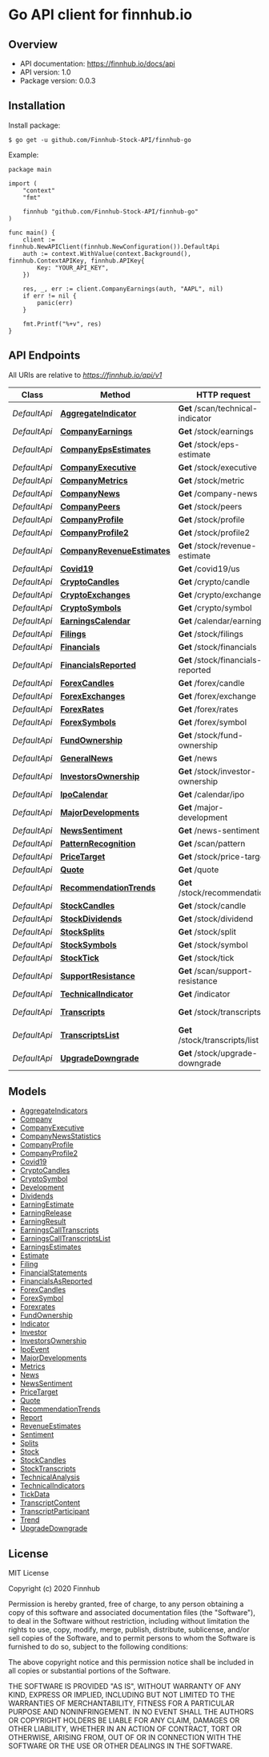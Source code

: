 # Go API client for finnhub.io

## Overview
- API documentation: https://finnhub.io/docs/api
- API version: 1.0
- Package version: 0.0.3

## Installation

Install package:

```shell
$ go get -u github.com/Finnhub-Stock-API/finnhub-go
```

Example:

```golang
package main

import (
	"context"
	"fmt"

	finnhub "github.com/Finnhub-Stock-API/finnhub-go"
)

func main() {
	client := finnhub.NewAPIClient(finnhub.NewConfiguration()).DefaultApi
	auth := context.WithValue(context.Background(), finnhub.ContextAPIKey, finnhub.APIKey{
		Key: "YOUR_API_KEY",
	})

	res, _, err := client.CompanyEarnings(auth, "AAPL", nil)
	if err != nil {
		panic(err)
	}

	fmt.Printf("%+v", res)
}
```


## API Endpoints

All URIs are relative to *https://finnhub.io/api/v1*

Class | Method | HTTP request | Description
------------ | ------------- | ------------- | -------------
*DefaultApi* | [**AggregateIndicator**](docs/DefaultApi.md#aggregateindicator) | **Get** /scan/technical-indicator | Aggregate Indicators
*DefaultApi* | [**CompanyEarnings**](docs/DefaultApi.md#companyearnings) | **Get** /stock/earnings | Earnings Surprises
*DefaultApi* | [**CompanyEpsEstimates**](docs/DefaultApi.md#companyepsestimates) | **Get** /stock/eps-estimate | Earnings Estimates
*DefaultApi* | [**CompanyExecutive**](docs/DefaultApi.md#companyexecutive) | **Get** /stock/executive | Company Executive
*DefaultApi* | [**CompanyMetrics**](docs/DefaultApi.md#companymetrics) | **Get** /stock/metric | Metrics
*DefaultApi* | [**CompanyNews**](docs/DefaultApi.md#companynews) | **Get** /company-news | Company News
*DefaultApi* | [**CompanyPeers**](docs/DefaultApi.md#companypeers) | **Get** /stock/peers | Peers
*DefaultApi* | [**CompanyProfile**](docs/DefaultApi.md#companyprofile) | **Get** /stock/profile | Company Profile
*DefaultApi* | [**CompanyProfile2**](docs/DefaultApi.md#companyprofile2) | **Get** /stock/profile2 | Company Profile 2
*DefaultApi* | [**CompanyRevenueEstimates**](docs/DefaultApi.md#companyrevenueestimates) | **Get** /stock/revenue-estimate | Revenue Estimates
*DefaultApi* | [**Covid19**](docs/DefaultApi.md#covid19) | **Get** /covid19/us | COVID-19
*DefaultApi* | [**CryptoCandles**](docs/DefaultApi.md#cryptocandles) | **Get** /crypto/candle | Crypto Candles
*DefaultApi* | [**CryptoExchanges**](docs/DefaultApi.md#cryptoexchanges) | **Get** /crypto/exchange | Crypto Exchanges
*DefaultApi* | [**CryptoSymbols**](docs/DefaultApi.md#cryptosymbols) | **Get** /crypto/symbol | Crypto Symbol
*DefaultApi* | [**EarningsCalendar**](docs/DefaultApi.md#earningscalendar) | **Get** /calendar/earnings | Earnings Calendar
*DefaultApi* | [**Filings**](docs/DefaultApi.md#filings) | **Get** /stock/filings | Filings
*DefaultApi* | [**Financials**](docs/DefaultApi.md#financials) | **Get** /stock/financials | Financial Statements
*DefaultApi* | [**FinancialsReported**](docs/DefaultApi.md#financialsreported) | **Get** /stock/financials-reported | Financials As Reported
*DefaultApi* | [**ForexCandles**](docs/DefaultApi.md#forexcandles) | **Get** /forex/candle | Forex Candles
*DefaultApi* | [**ForexExchanges**](docs/DefaultApi.md#forexexchanges) | **Get** /forex/exchange | Forex Exchanges
*DefaultApi* | [**ForexRates**](docs/DefaultApi.md#forexrates) | **Get** /forex/rates | Forex rates
*DefaultApi* | [**ForexSymbols**](docs/DefaultApi.md#forexsymbols) | **Get** /forex/symbol | Forex Symbol
*DefaultApi* | [**FundOwnership**](docs/DefaultApi.md#fundownership) | **Get** /stock/fund-ownership | Fund Ownership
*DefaultApi* | [**GeneralNews**](docs/DefaultApi.md#generalnews) | **Get** /news | General News
*DefaultApi* | [**InvestorsOwnership**](docs/DefaultApi.md#investorsownership) | **Get** /stock/investor-ownership | Investors Ownership
*DefaultApi* | [**IpoCalendar**](docs/DefaultApi.md#ipocalendar) | **Get** /calendar/ipo | IPO Calendar
*DefaultApi* | [**MajorDevelopments**](docs/DefaultApi.md#majordevelopments) | **Get** /major-development | Major Developments
*DefaultApi* | [**NewsSentiment**](docs/DefaultApi.md#newssentiment) | **Get** /news-sentiment | News Sentiment
*DefaultApi* | [**PatternRecognition**](docs/DefaultApi.md#patternrecognition) | **Get** /scan/pattern | Pattern Recognition
*DefaultApi* | [**PriceTarget**](docs/DefaultApi.md#pricetarget) | **Get** /stock/price-target | Price Target
*DefaultApi* | [**Quote**](docs/DefaultApi.md#quote) | **Get** /quote | Quote
*DefaultApi* | [**RecommendationTrends**](docs/DefaultApi.md#recommendationtrends) | **Get** /stock/recommendation | Recommendation Trends
*DefaultApi* | [**StockCandles**](docs/DefaultApi.md#stockcandles) | **Get** /stock/candle | Stock Candles
*DefaultApi* | [**StockDividends**](docs/DefaultApi.md#stockdividends) | **Get** /stock/dividend | Dividends
*DefaultApi* | [**StockSplits**](docs/DefaultApi.md#stocksplits) | **Get** /stock/split | Splits
*DefaultApi* | [**StockSymbols**](docs/DefaultApi.md#stocksymbols) | **Get** /stock/symbol | Stock Symbol
*DefaultApi* | [**StockTick**](docs/DefaultApi.md#stocktick) | **Get** /stock/tick | Tick Data
*DefaultApi* | [**SupportResistance**](docs/DefaultApi.md#supportresistance) | **Get** /scan/support-resistance | Support/Resistance
*DefaultApi* | [**TechnicalIndicator**](docs/DefaultApi.md#technicalindicator) | **Get** /indicator | Technical Indicators
*DefaultApi* | [**Transcripts**](docs/DefaultApi.md#transcripts) | **Get** /stock/transcripts | Earnings Call Transcripts
*DefaultApi* | [**TranscriptsList**](docs/DefaultApi.md#transcriptslist) | **Get** /stock/transcripts/list | Earnings Call Transcripts List
*DefaultApi* | [**UpgradeDowngrade**](docs/DefaultApi.md#upgradedowngrade) | **Get** /stock/upgrade-downgrade | Stock Upgrade/Downgrade


## Models

 - [AggregateIndicators](docs/AggregateIndicators.md)
 - [Company](docs/Company.md)
 - [CompanyExecutive](docs/CompanyExecutive.md)
 - [CompanyNewsStatistics](docs/CompanyNewsStatistics.md)
 - [CompanyProfile](docs/CompanyProfile.md)
 - [CompanyProfile2](docs/CompanyProfile2.md)
 - [Covid19](docs/Covid19.md)
 - [CryptoCandles](docs/CryptoCandles.md)
 - [CryptoSymbol](docs/CryptoSymbol.md)
 - [Development](docs/Development.md)
 - [Dividends](docs/Dividends.md)
 - [EarningEstimate](docs/EarningEstimate.md)
 - [EarningRelease](docs/EarningRelease.md)
 - [EarningResult](docs/EarningResult.md)
 - [EarningsCallTranscripts](docs/EarningsCallTranscripts.md)
 - [EarningsCallTranscriptsList](docs/EarningsCallTranscriptsList.md)
 - [EarningsEstimates](docs/EarningsEstimates.md)
 - [Estimate](docs/Estimate.md)
 - [Filing](docs/Filing.md)
 - [FinancialStatements](docs/FinancialStatements.md)
 - [FinancialsAsReported](docs/FinancialsAsReported.md)
 - [ForexCandles](docs/ForexCandles.md)
 - [ForexSymbol](docs/ForexSymbol.md)
 - [Forexrates](docs/Forexrates.md)
 - [FundOwnership](docs/FundOwnership.md)
 - [Indicator](docs/Indicator.md)
 - [Investor](docs/Investor.md)
 - [InvestorsOwnership](docs/InvestorsOwnership.md)
 - [IpoEvent](docs/IpoEvent.md)
 - [MajorDevelopments](docs/MajorDevelopments.md)
 - [Metrics](docs/Metrics.md)
 - [News](docs/News.md)
 - [NewsSentiment](docs/NewsSentiment.md)
 - [PriceTarget](docs/PriceTarget.md)
 - [Quote](docs/Quote.md)
 - [RecommendationTrends](docs/RecommendationTrends.md)
 - [Report](docs/Report.md)
 - [RevenueEstimates](docs/RevenueEstimates.md)
 - [Sentiment](docs/Sentiment.md)
 - [Splits](docs/Splits.md)
 - [Stock](docs/Stock.md)
 - [StockCandles](docs/StockCandles.md)
 - [StockTranscripts](docs/StockTranscripts.md)
 - [TechnicalAnalysis](docs/TechnicalAnalysis.md)
 - [TechnicalIndicators](docs/TechnicalIndicators.md)
 - [TickData](docs/TickData.md)
 - [TranscriptContent](docs/TranscriptContent.md)
 - [TranscriptParticipant](docs/TranscriptParticipant.md)
 - [Trend](docs/Trend.md)
 - [UpgradeDowngrade](docs/UpgradeDowngrade.md)


## License

MIT License

Copyright (c) 2020 Finnhub

Permission is hereby granted, free of charge, to any person obtaining a copy
of this software and associated documentation files (the "Software"), to deal
in the Software without restriction, including without limitation the rights
to use, copy, modify, merge, publish, distribute, sublicense, and/or sell
copies of the Software, and to permit persons to whom the Software is
furnished to do so, subject to the following conditions:

The above copyright notice and this permission notice shall be included in all
copies or substantial portions of the Software.

THE SOFTWARE IS PROVIDED "AS IS", WITHOUT WARRANTY OF ANY KIND, EXPRESS OR
IMPLIED, INCLUDING BUT NOT LIMITED TO THE WARRANTIES OF MERCHANTABILITY,
FITNESS FOR A PARTICULAR PURPOSE AND NONINFRINGEMENT. IN NO EVENT SHALL THE
AUTHORS OR COPYRIGHT HOLDERS BE LIABLE FOR ANY CLAIM, DAMAGES OR OTHER
LIABILITY, WHETHER IN AN ACTION OF CONTRACT, TORT OR OTHERWISE, ARISING FROM,
OUT OF OR IN CONNECTION WITH THE SOFTWARE OR THE USE OR OTHER DEALINGS IN THE
SOFTWARE.
